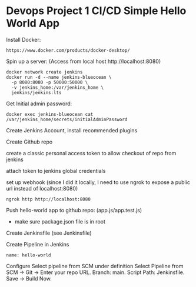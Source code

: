 # Devops Project 1 CI/CD Simple Hello World App

Install Docker:
```
https://www.docker.com/products/docker-desktop/
```
Spin up a server: (Access from local host http://localhost:8080)
```
docker network create jenkins
docker run -d --name jenkins-blueocean \
  -p 8080:8080 -p 50000:50000 \
  -v jenkins_home:/var/jenkins_home \
  jenkins/jenkins:lts
```
Get Initial admin password: 
```
docker exec jenkins-blueocean cat /var/jenkins_home/secrets/initialAdminPassword
```
Create Jenkins Account, install recommended plugins

Create Github repo

create a classic personal access token to allow checkout of repo from jenkins

attach token to jenkins global credentials

set up webhook (since I did it locally, I need to use ngrok to expose a public url instead of localhost:8080)
```
ngrok http http://localhost:8080
```

Push hello-world app to github repo: (app.js/app.test.js)

* make sure package.json file is in root

Create Jenkinsfile (see Jenkinsfile)

Create Pipeline in Jenkins
```
name: hello-world
```
Configure
Select pipeline from SCM under definition
Select Pipeline from SCM → Git → Enter your repo URL.
Branch: main.
Script Path: Jenkinsfile.
Save → Build Now.
